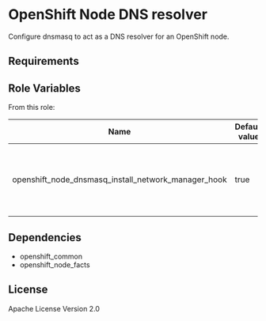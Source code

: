 OpenShift Node DNS resolver
===========================

Configure dnsmasq to act as a DNS resolver for an OpenShift node.

Requirements
------------

Role Variables
--------------

From this role:

| Name                                                | Default value | Description                                                                       |
|-----------------------------------------------------|---------------|-----------------------------------------------------------------------------------|
| openshift_node_dnsmasq_install_network_manager_hook | true          | Install NetworkManager hook updating /etc/resolv.conf with local dnsmasq instance |

Dependencies
------------

* openshift_common
* openshift_node_facts

License
-------

Apache License Version 2.0
